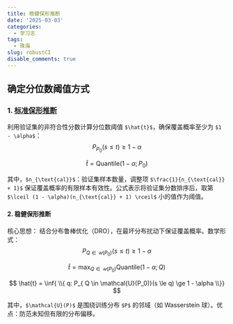```yaml
---
title: 稳健保形推断
date: '2025-03-03'
categories:
  - 学习志
tags:
  - 珠海
slug: robustCI
disable_comments: true
---
```



## **确定分位数阈值方式**

### **1. [标准保形推断](/cn/2025/03/03/standardci/)**
利用验证集的非符合性分数计算分位数阈值 `$\hat{t}$`，确保覆盖概率至少为 `$1 - \alpha$`：
$$
P_{P_0}(s \leq t) \geq 1 - \alpha
$$

$$
\hat{t} = \text{Quantile} \left( 1 - \alpha; P_0 \right)
$$

其中，`$n_{\text{cal}}$`：验证集样本数量，调整项 `$\frac{1}{n_{\text{cal}} + 1}$` 保证覆盖概率的有限样本有效性。公式表示将验证集分数排序后，取第 `$\lceil (1 - \alpha)(n_{\text{cal}} + 1) \rceil$` 小的值作为阈值。

#### **2. 稳健保形推断**
核心思想：  结合分布鲁棒优化（DRO），在最坏分布扰动下保证覆盖概率。数学形式：  
$$
P_{Q \in \mathcal{U}(P_0)}(s \leq t) \geq 1 - \alpha
$$

$$
\hat{t} = \max_{Q \in \mathcal{U}(P_0)} \text{Quantile} \left( 1 - \alpha; Q \right)
$$

$$
\hat{t} = \inf{ \\{ q: P_{ Q \in \mathcal{U}(P_0)}(s \le q) \ge 1 - \alpha \\}}
$$

其中，`$\mathcal{U}(P)$` 是围绕训练分布 `$P$` 的邻域（如 Wasserstein 球）。优点：防范未知但有限的分布偏移。
